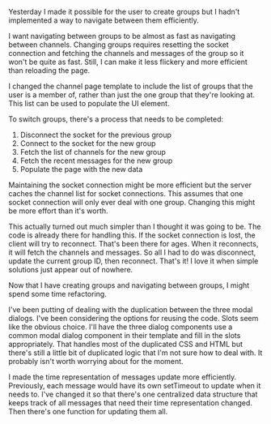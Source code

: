 Yesterday I made it possible for the user to create groups but I hadn't
implemented a way to navigate between them efficiently.

I want navigating between groups to be almost as fast as navigating between
channels. Changing groups requires resetting the socket connection and fetching
the channels and messages of the group so it won't be quite as fast. Still, I
can make it less flickery and more efficient than reloading the page.

I changed the channel page template to include the list of groups that the user
is a member of, rather than just the one group that they're looking at. This
list can be used to populate the UI element.

To switch groups, there's a process that needs to be completed:
 1. Disconnect the socket for the previous group
 2. Connect to the socket for the new group
 3. Fetch the list of channels for the new group
 4. Fetch the recent messages for the new group
 5. Populate the page with the new data

Maintaining the socket connection might be more efficient but the server caches
the channel list for socket connections. This assumes that one socket connection
will only ever deal with one group. Changing this might be more effort than it's
worth.

This actually turned out much simpler than I thought it was going to be. The
code is already there for handling this. If the socket connection is lost, the
client will try to reconnect. That's been there for ages. When it reconnects, it
will fetch the channels and messages. So all I had to do was disconnect, update
the current group ID, then reconnect. That's it! I love it when simple solutions
just appear out of nowhere.

Now that I have creating groups and navigating between groups, I might spend
some time refactoring.

I've been putting of dealing with the duplication between the three modal
dialogs. I've been considering the options for reusing the code. Slots seem like
the obvious choice. I'll have the three dialog components use a common modal
dialog component in their template and fill in the slots appropriately. That
handles most of the duplicated CSS and HTML but there's still a little bit of
duplicated logic that I'm not sure how to deal with. It probably isn't worth
worrying about for the moment.

I made the time representation of messages update more efficiently. Previously,
each message would have its own setTimeout to update when it needs to. I've
changed it so that there's one centralized data structure that keeps track of
all messages that need their time representation changed. Then there's one
function for updating them all.
